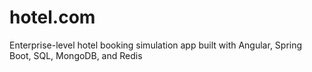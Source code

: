 # hotel.com
Enterprise-level hotel booking simulation app built with Angular, Spring Boot, SQL, MongoDB, and Redis
